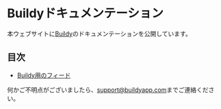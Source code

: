 # Buildyドキュメンテーション

本ウェブサイトに[Buildy](https://buildyapp.com)のドキュメンテーションを公開しています。

## 目次

* [Buildy用のフィード](./rss/format)

何かご不明点がございましたら、[support@buildyapp.com](support@buildyapp.com)までご連絡ください。
